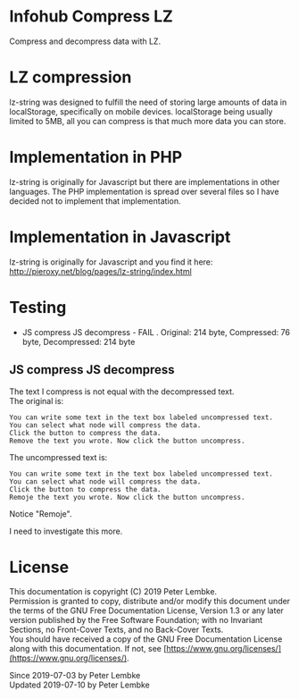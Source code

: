 # Infohub Compress LZ
Compress and decompress data with LZ.   

# LZ compression
lz-string was designed to fulfill the need of storing large amounts of data in localStorage, specifically on mobile devices. localStorage being usually limited to 5MB, all you can compress is that much more data you can store. 

# Implementation in PHP
lz-string is originally for Javascript but there are implementations in other languages. The PHP implementation is spread over several files so I have decided not to implement that implementation.   

# Implementation in Javascript
lz-string is originally for Javascript and you find it here:
http://pieroxy.net/blog/pages/lz-string/index.html 

# Testing
* JS compress JS decompress - FAIL . Original: 214 byte, Compressed: 76 byte, Decompressed: 214 byte 

## JS compress JS decompress
The text I compress is not equal with the decompressed text.  
The original is:
```
You can write some text in the text box labeled uncompressed text.
You can select what node will compress the data.
Click the button to compress the data.
Remove the text you wrote. Now click the button uncompress.
```
The uncompressed text is:
```
You can write some text in the text box labeled uncompressed text.
You can select what node will compress the data.
Click the button to compress the data.
Remoje the text you wrote. Now click the button uncompress.
```
Notice "Remoje".

I need to investigate this more.

# License
This documentation is copyright (C) 2019 Peter Lembke.  
Permission is granted to copy, distribute and/or modify this document under the terms of the GNU Free Documentation License, Version 1.3 or any later version published by the Free Software Foundation; with no Invariant Sections, no Front-Cover Texts, and no Back-Cover Texts.  
You should have received a copy of the GNU Free Documentation License along with this documentation. If not, see [https://www.gnu.org/licenses/](https://www.gnu.org/licenses/).  

Since 2019-07-03 by Peter Lembke  
Updated 2019-07-10 by Peter Lembke  
